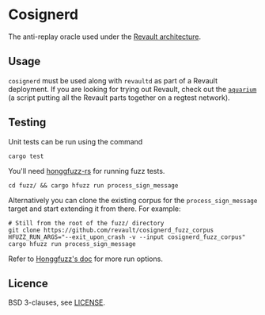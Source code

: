 # Cosignerd

The anti-replay oracle used under the [Revault architecture](https://github.com/revault/practical-revault/blob/master/revault.pdf).

## Usage

`cosignerd` must be used along with `revaultd` as part of a Revault deployment.
If you are looking for trying out Revault, check out the [`aquarium`](https://github.com/revault/aquarium)
(a script putting all the Revault parts together on a regtest network).

## Testing

Unit tests can be run using the command
```
cargo test
```

You'll need [honggfuzz-rs](https://github.com/rust-fuzz/honggfuzz-rs) for running fuzz tests.

```
cd fuzz/ && cargo hfuzz run process_sign_message
```

Alternatively you can clone the existing corpus for the `process_sign_message` target and start extending it from there. For example:

```
# Still from the root of the fuzz/ directory
git clone https://github.com/revault/cosignerd_fuzz_corpus
HFUZZ_RUN_ARGS="--exit_upon_crash -v --input cosignerd_fuzz_corpus" cargo hfuzz run process_sign_message
```

Refer to [Honggfuzz's doc](https://github.com/google/honggfuzz/blob/master/docs/USAGE.md#cmdline---help) for more run options.

## Licence

BSD 3-clauses, see [LICENSE](LICENSE).
